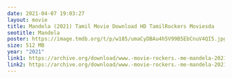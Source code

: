 ```yaml
---
date: 2021-04-07 19:03:27
layout: movie
title: Mandela (2021) Tamil Movie Download HD TamilRockers Moviesda
seotitle: Mandela
poster: https://image.tmdb.org/t/p/w185/umaCyDBAu4h5V99B5EbCnuV4QI5.jpg
size: 512 MB
year: "2021"
link1: https://archive.org/download/www.-movie-rockers.-me-mandela-2021-tamil-hdrip-480p-single-part/www.MovieRockers.Me%20-%20MANDELA%20%282021%29%20Tamil%20HDRip%20480p%20Single%20Part.mp4
link2: https://archive.org/download/www.-movie-rockers.-me-mandela-2021-tamil-hdrip-480p-single-part/www.MovieRockers.Me%20-%20MANDELA%20%282021%29%20Tamil%20HDRip%20480p%20Single%20Part.mp4
---
```

